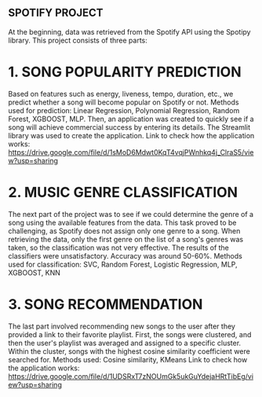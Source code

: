 ## SPOTIFY PROJECT
At the beginning, data was retrieved from the Spotify API using the Spotipy library.
This project consists of three parts:

# 1. SONG POPULARITY PREDICTION
Based on features such as energy, liveness, tempo, duration, etc., we predict whether a song will become popular on Spotify or not.
Methods used for prediction:
Linear Regression, Polynomial Regression, Random Forest, XGBOOST, MLP.
Then, an application was created to quickly see if a song will achieve commercial success by entering its details. The Streamlit library was used to create the application.
Link to check how the application works:  https://drive.google.com/file/d/1sMoD6Mdwt0KqT4vqjPWnhkq4j_ClraS5/view?usp=sharing
# 2. MUSIC GENRE CLASSIFICATION
The next part of the project was to see if we could determine the genre of a song using the available features from the data. This task proved to be challenging, as Spotify does not assign only one genre to a song.
When retrieving the data, only the first genre on the list of a song's genres was taken, so the classification was not very effective. The results of the classifiers were unsatisfactory. Accuracy was around 50-60%.
Methods used for classification:
SVC, Random Forest, Logistic Regression, MLP, XGBOOST, KNN
# 3. SONG RECOMMENDATION
The last part involved recommending new songs to the user after they provided a link to their favorite playlist.
First, the songs were clustered, and then the user's playlist was averaged and assigned to a specific cluster. Within the cluster, songs with the highest cosine similarity coefficient were searched for.
Methods used:
Cosine similarity, KMeans
Link to check how the application works: https://drive.google.com/file/d/1UDSRxT7zNOUmGk5ukGuYdejaHRtTibEg/view?usp=sharing

